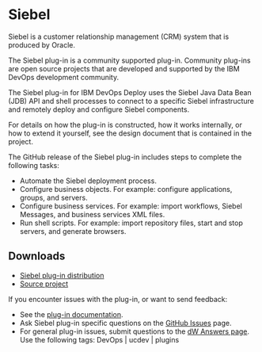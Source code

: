 
# Siebel

Siebel is a customer relationship management (CRM) system that is produced by Oracle.

The Siebel plug-in is a community supported plug-in. Community plug-ins are open source projects that are developed and supported by the IBM DevOps development community. 

The Siebel plug-in for IBM DevOps Deploy uses the Siebel Java Data Bean (JDB) API and shell processes to connect to a specific Siebel infrastructure and remotely deploy and configure Siebel components.

For details on how the plug-in is constructed, how it works internally, or how to extend it yourself, see the design document that is contained in the project.

The GitHub release of the Siebel plug-in includes steps to complete the following tasks:

* Automate the Siebel deployment process.
* Configure business objects. For example: configure applications, groups, and servers.
* Configure business services. For example: import workflows, Siebel Messages, and business services XML files.
* Run shell scripts. For example: import repository files, start and stop servers, and generate browsers.

## Downloads

* [Siebel plug-in distribution](https://github.com/UrbanCode/Siebel-UCD/releases)
* [Source project](https://github.com/UrbanCode/Siebel-UCD)

If you encounter issues with the plug-in, or want to send feedback:

* See the [plug-in documentation](https://github.com/UrbanCode/Siebel-UCD/tree/master/doc).
* Ask Siebel plug-in specific questions on the [GitHub Issues](https://github.com/UrbanCode/Siebel-UCD/issues) page.
* For general plug-in issues, submit questions to the [dW Answers page](https://community.ibm.com/community/user/wasdevops/urbancode-discussion). Use the following tags: DevOps | ucdev | plugins
